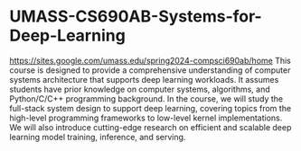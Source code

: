 # UMASS-CS690AB-Systems-for-Deep-Learning
https://sites.google.com/umass.edu/spring2024-compsci690ab/home
This course is designed to provide a comprehensive understanding of computer systems architecture that supports deep learning workloads. It assumes students have prior knowledge on computer systems, algorithms, and Python/C/C++ programming background. In the course, we will study the full-stack system design to support deep learning, covering topics from the high-level programming frameworks to low-level kernel implementations. We will also introduce cutting-edge research on efficient and scalable deep learning model training, inference, and serving.
